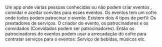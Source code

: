 Um app onde várias pessoas conhecidas ou não podem criar eventos , convidar e aceitar convites para esses eventos. Os eventos tem um cofre onde todos podem patrocinar o evento. Existem dois 4 tipos de perfil: Os prestadores de serviços. O criador do evento, os patrocinadores e os convidados (Convidados podem ser patrocinadores).  Então os patrocinadores do eventos podem usar a arrecadação do cofre para  contratar serviços para o eventos: Serviço de bebidas, músicos etc.
